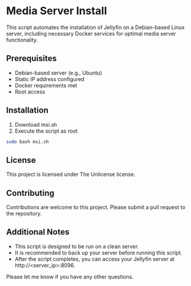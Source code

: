 # Media Server Install

This script automates the installation of Jellyfin on a Debian-based Linux server, including necessary Docker services for optimal media server functionality.

## Prerequisites

* Debian-based server (e.g., Ubuntu)
* Static IP address configured
* Docker requirements met
* Root access

## Installation

1. Download msi.sh
2. Execute the script as root
```bash
sudo bash msi.sh
```

## License

This project is licensed under The Unlicense license.

## Contributing

Contributions are welcome to this project. Please submit a pull request to the repository.

## Additional Notes

* This script is designed to be run on a clean server.
* It is recommended to back up your server before running this script.
* After the script completes, you can access your Jellyfin server at http://<server_ip>:8096.

Please let me know if you have any other questions.

